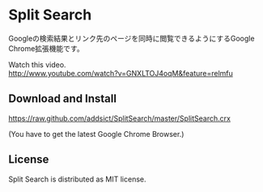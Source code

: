 Split Search
====================
Googleの検索結果とリンク先のページを同時に閲覧できるようにするGoogle Chrome拡張機能です。

Watch this video.  
http://www.youtube.com/watch?v=GNXLTOJ4oqM&feature=relmfu

Download and Install
-------------------------------
https://raw.github.com/addsict/SplitSearch/master/SplitSearch.crx

(You have to get the latest Google Chrome Browser.)

License
-------------------------------
Split Search is distributed as MIT license.
